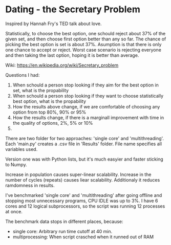 # Dating - the Secretary Problem
Inspired by Hannah Fry's TED talk about love.

Statistically, to choose the best option, one schould reject about 37% of the given set, and then choose first option better than any so far. The chance of picking the best option is set is about 37%. Asumption is that there is only one chance to accept or reject. Worst case scenario is rejecting everyone and then taking the last option, hoping it is better than average.

Wiki: https://en.wikipedia.org/wiki/Secretary_problem

Questions I had:
1. When schould a person stop looking if they aim for the best option in set, what is the propability
2. When schould a person stop looking if they want to choose statistically best option, what is the propability
3. How the results above change, if we are comfortable of choosing any option from top 80%, 90% or 95%
4. How the results change, if there is a marginall improvement with time in the quality of options, 2%, 5% or 10%
5. 

There are two folder for two approaches: 'single core' and 'multithreading'.
Each 'main.py' creates a .csv file in 'Results' folder. File name specifies all variables used.

Version one was with Python lists, but it's much easyier and faster sticking to Numpy.

Increase in population causes super-linear scalability.
Increase in the number of cycles (repeats) causes liear scalability. Additionaly it reduces ramdomness in results.

I've benchmarked 'single core' and 'multithreading' after going offline and stopping most unnecessary programs, CPU IDLE was up to 3%. I have 6 cores and 12 logical subprocessors, so the script was running 12 processes at once.

The benchmark data stops in different places, because:
 - single core: Arbitrary run time cutoff at 40 min.
 - multiprocessing: When script crasched when it runned out of RAM
